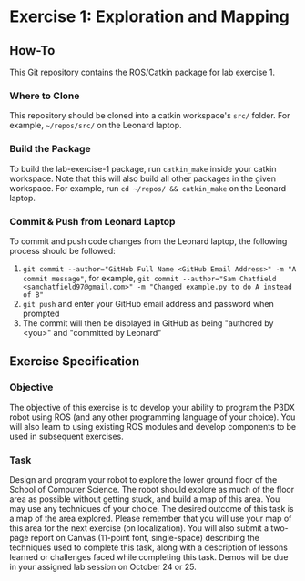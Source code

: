# Exercise 1: Exploration and Mapping

## How-To
This Git repository contains the ROS/Catkin package for lab exercise 1.

### Where to Clone
This repository should be cloned into a catkin workspace's `src/` folder. For example, `~/repos/src/` on the Leonard laptop.

### Build the Package
To build the lab-exercise-1 package, run `catkin_make` inside your catkin workspace. Note that this will also build all other packages in the given workspace. For example, run `cd ~/repos/ && catkin_make` on the Leonard laptop.

### Commit & Push from Leonard Laptop
To commit and push code changes from the Leonard laptop, the following process should be followed:
1. `git commit --author="GitHub Full Name <GitHub Email Address>" -m "A commit message"`, for example, `git commit --author="Sam Chatfield <samchatfield97@gmail.com>" -m "Changed example.py to do A instead of B"`
2. `git push` and enter your GitHub email address and password when prompted
3. The commit will then be displayed in GitHub as being "authored by \<you\>" and "committed by Leonard"

## Exercise Specification

### Objective
The objective of this exercise is to develop your ability to program the P3DX robot using ROS (and any other programming language of your choice). You will also learn to using existing ROS modules and develop components to be used in subsequent exercises.

### Task
Design and program your robot to explore the lower ground floor of the School of Computer Science. The robot should explore as much of the floor area as possible without getting stuck, and build a map of this area. You may use any techniques of your choice. The desired outcome of this task is a map of the area explored. Please remember that you will use your map of this area for the next exercise (on localization). You will also submit a two-page report on Canvas (11-point font, single-space) describing the techniques used to complete this task, along with a description of lessons learned or challenges faced while completing this task. Demos will be due in your assigned lab session on October 24 or 25.
